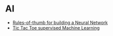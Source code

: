 # AI

- [Rules-of-thumb for building a Neural Network](https://towardsdatascience.com/17-rules-of-thumb-for-building-a-neural-network-93356f9930af)
- [Tic Tac Toe supervised Machine Learning](https://github.com/Mathspy/tic-tac-toe-NN)

